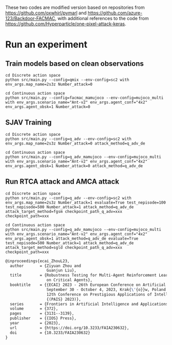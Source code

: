 These two codes are modified version based on repositories from https://github.com/oxwhirl/pymarl and https://github.com/azure-123/Backdoor-FACMAC, with additional references to the code from https://github.com/Hyperparticle/one-pixel-attack-keras.

# Run an experiment 
## Train models based on clean observations

```shell
cd Discrete action space
python src/main.py --config=qmix --env-config=sc2 with env_args.map_name=2s3z Number_attack=0
```

```shell
cd Continuous action space
python src/main.py --config=facmac_mamujoco --env-config=mujoco_multi with env_args.scenario_name="Ant-v2" env_args.agent_conf="4x2" env_args.agent_obsk=1 Number_attack=0
```

## SJAV Training

```shell
cd Discrete action space
python src/main.py --config=q_adv --env-config=sc2 with env_args.map_name=2s3z Number_attack=0 attack_method=q_adv_de
```

```shell
cd Continuous action space
python src/main.py --config=q_adv_mamujoco --env-config=mujoco_multi with env_args.scenario_name="Ant-v2" env_args.agent_conf="4x2" env_args.agent_obsk=1 Number_attack=0 attack_method=q_adv_de
```

## Run RTCA attack and AMCA attack

```shell
cd Discrete action space
python src/main.py --config=q_adv --env-config=sc2 with env_args.map_name=2s3z Number_attack=1 evaluate=True test_nepisode=100 test_nepisode=500 Number_attack=1 attack_method=q_adv_de attack_target_method=fgsm checkpoint_path_q_adv=xxx checkpoint_path=xxx
```

```shell
cd Continuous action space
python src/main.py --config=q_adv_mamujoco --env-config=mujoco_multi with env_args.scenario_name="Ant-v2" env_args.agent_conf="4x2" env_args.agent_obsk=1 attack_method=q_adv_de evaluate=True test_nepisode=500 Number_attack=1 attack_method=q_adv_de attack_target_method=sgld checkpoint_path_q_adv=xxx checkpoint_path=xxx
```

```tex
@inproceedings{ecai_ZhouL23,
  author       = {Ziyuan Zhou and
                  Guanjun Liu},
  title        = {Robustness Testing for Multi-Agent Reinforcement Learning: State Perturbations
                  on Critical Agents},
  booktitle    = {{ECAI} 2023 - 26th European Conference on Artificial Intelligence,
                  September 30 - October 4, 2023, Krak{\'{o}}w, Poland - Including
                  12th Conference on Prestigious Applications of Intelligent Systems
                  {(PAIS} 2023)},
  series       = {Frontiers in Artificial Intelligence and Applications},
  volume       = {372},
  pages        = {3131--3139},
  publisher    = {{IOS} Press},
  year         = {2023},
  url          = {https://doi.org/10.3233/FAIA230632},
  doi          = {10.3233/FAIA230632}
}
```


